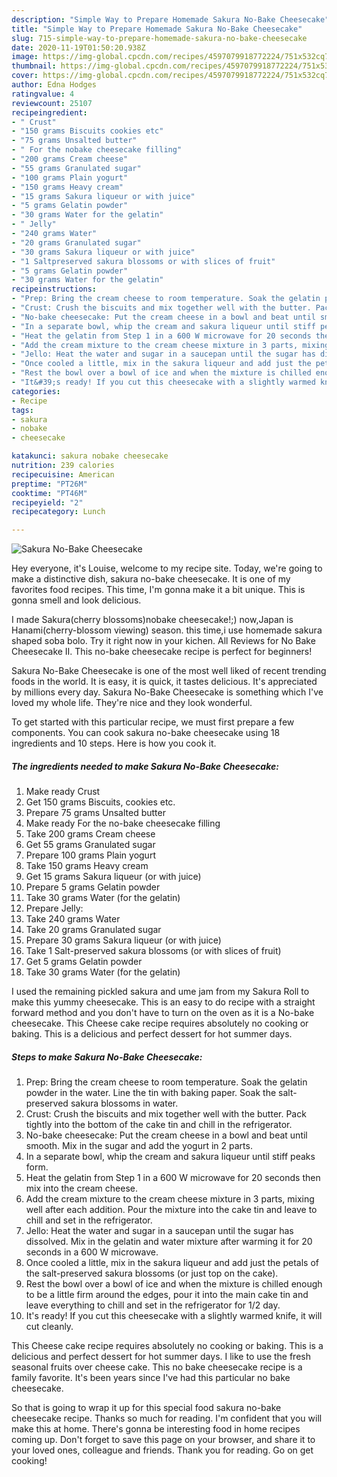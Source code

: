 ```yaml
---
description: "Simple Way to Prepare Homemade Sakura No-Bake Cheesecake"
title: "Simple Way to Prepare Homemade Sakura No-Bake Cheesecake"
slug: 715-simple-way-to-prepare-homemade-sakura-no-bake-cheesecake
date: 2020-11-19T01:50:20.938Z
image: https://img-global.cpcdn.com/recipes/4597079918772224/751x532cq70/sakura-no-bake-cheesecake-recipe-main-photo.jpg
thumbnail: https://img-global.cpcdn.com/recipes/4597079918772224/751x532cq70/sakura-no-bake-cheesecake-recipe-main-photo.jpg
cover: https://img-global.cpcdn.com/recipes/4597079918772224/751x532cq70/sakura-no-bake-cheesecake-recipe-main-photo.jpg
author: Edna Hodges
ratingvalue: 4
reviewcount: 25107
recipeingredient:
- " Crust"
- "150 grams Biscuits cookies etc"
- "75 grams Unsalted butter"
- " For the nobake cheesecake filling"
- "200 grams Cream cheese"
- "55 grams Granulated sugar"
- "100 grams Plain yogurt"
- "150 grams Heavy cream"
- "15 grams Sakura liqueur or with juice"
- "5 grams Gelatin powder"
- "30 grams Water for the gelatin"
- " Jelly"
- "240 grams Water"
- "20 grams Granulated sugar"
- "30 grams Sakura liqueur or with juice"
- "1 Saltpreserved sakura blossoms or with slices of fruit"
- "5 grams Gelatin powder"
- "30 grams Water for the gelatin"
recipeinstructions:
- "Prep: Bring the cream cheese to room temperature. Soak the gelatin powder in the water. Line the tin with baking paper. Soak the salt-preserved sakura blossoms in water."
- "Crust: Crush the biscuits and mix together well with the butter. Pack tightly into the bottom of the cake tin and chill in the refrigerator."
- "No-bake cheesecake: Put the cream cheese in a bowl and beat until smooth. Mix in the sugar and add the yogurt in 2 parts."
- "In a separate bowl, whip the cream and sakura liqueur until stiff peaks form."
- "Heat the gelatin from Step 1 in a 600 W microwave for 20 seconds then mix into the cream cheese."
- "Add the cream mixture to the cream cheese mixture in 3 parts, mixing well after each addition. Pour the mixture into the cake tin and leave to chill and set in the refrigerator."
- "Jello: Heat the water and sugar in a saucepan until the sugar has dissolved. Mix in the gelatin and water mixture after warming it for 20 seconds in a 600 W microwave."
- "Once cooled a little, mix in the sakura liqueur and add just the petals of the salt-preserved sakura blossoms (or just top on the cake)."
- "Rest the bowl over a bowl of ice and when the mixture is chilled enough to be a little firm around the edges, pour it into the main cake tin and leave everything to chill and set in the refrigerator for 1/2 day."
- "It&#39;s ready! If you cut this cheesecake with a slightly warmed knife, it will cut cleanly."
categories:
- Recipe
tags:
- sakura
- nobake
- cheesecake

katakunci: sakura nobake cheesecake 
nutrition: 239 calories
recipecuisine: American
preptime: "PT26M"
cooktime: "PT46M"
recipeyield: "2"
recipecategory: Lunch

---
```



![Sakura No-Bake Cheesecake](https://img-global.cpcdn.com/recipes/4597079918772224/751x532cq70/sakura-no-bake-cheesecake-recipe-main-photo.jpg)

Hey everyone, it's Louise, welcome to my recipe site. Today, we're going to make a distinctive dish, sakura no-bake cheesecake. It is one of my favorites food recipes. This time, I'm gonna make it a bit unique. This is gonna smell and look delicious.

I made Sakura(cherry blossoms)nobake cheesecake!;) now,Japan is Hanami(cherry-blossom viewing) season. this time,i use homemade sakura shaped soba bolo. Try it right now in your kichen. All Reviews for No Bake Cheesecake II. This no-bake cheesecake recipe is perfect for beginners!

Sakura No-Bake Cheesecake is one of the most well liked of recent trending foods in the world. It is easy, it is quick, it tastes delicious. It's appreciated by millions every day. Sakura No-Bake Cheesecake is something which I've loved my whole life. They're nice and they look wonderful.


To get started with this particular recipe, we must first prepare a few components. You can cook sakura no-bake cheesecake using 18 ingredients and 10 steps. Here is how you cook it.

<!--inarticleads1-->

##### The ingredients needed to make Sakura No-Bake Cheesecake:

1. Make ready  Crust
1. Get 150 grams Biscuits, cookies etc.
1. Prepare 75 grams Unsalted butter
1. Make ready  For the no-bake cheesecake filling
1. Take 200 grams Cream cheese
1. Get 55 grams Granulated sugar
1. Prepare 100 grams Plain yogurt
1. Take 150 grams Heavy cream
1. Get 15 grams Sakura liqueur (or with juice)
1. Prepare 5 grams Gelatin powder
1. Take 30 grams Water (for the gelatin)
1. Prepare  Jelly:
1. Take 240 grams Water
1. Take 20 grams Granulated sugar
1. Prepare 30 grams Sakura liqueur (or with juice)
1. Take 1 Salt-preserved sakura blossoms (or with slices of fruit)
1. Get 5 grams Gelatin powder
1. Take 30 grams Water (for the gelatin)


I used the remaining pickled sakura and ume jam from my Sakura Roll to make this yummy cheesecake. This is an easy to do recipe with a straight forward method and you don&#39;t have to turn on the oven as it is a No-bake cheesecake. This Cheese cake recipe requires absolutely no cooking or baking. This is a delicious and perfect dessert for hot summer days. 

<!--inarticleads2-->

##### Steps to make Sakura No-Bake Cheesecake:

1. Prep: Bring the cream cheese to room temperature. Soak the gelatin powder in the water. Line the tin with baking paper. Soak the salt-preserved sakura blossoms in water.
1. Crust: Crush the biscuits and mix together well with the butter. Pack tightly into the bottom of the cake tin and chill in the refrigerator.
1. No-bake cheesecake: Put the cream cheese in a bowl and beat until smooth. Mix in the sugar and add the yogurt in 2 parts.
1. In a separate bowl, whip the cream and sakura liqueur until stiff peaks form.
1. Heat the gelatin from Step 1 in a 600 W microwave for 20 seconds then mix into the cream cheese.
1. Add the cream mixture to the cream cheese mixture in 3 parts, mixing well after each addition. Pour the mixture into the cake tin and leave to chill and set in the refrigerator.
1. Jello: Heat the water and sugar in a saucepan until the sugar has dissolved. Mix in the gelatin and water mixture after warming it for 20 seconds in a 600 W microwave.
1. Once cooled a little, mix in the sakura liqueur and add just the petals of the salt-preserved sakura blossoms (or just top on the cake).
1. Rest the bowl over a bowl of ice and when the mixture is chilled enough to be a little firm around the edges, pour it into the main cake tin and leave everything to chill and set in the refrigerator for 1/2 day.
1. It&#39;s ready! If you cut this cheesecake with a slightly warmed knife, it will cut cleanly.


This Cheese cake recipe requires absolutely no cooking or baking. This is a delicious and perfect dessert for hot summer days. I like to use the fresh seasonal fruits over cheese cake. This no bake cheesecake recipe is a family favorite. It&#39;s been years since I&#39;ve had this particular no bake cheesecake. 

So that is going to wrap it up for this special food sakura no-bake cheesecake recipe. Thanks so much for reading. I'm confident that you will make this at home. There's gonna be interesting food in home recipes coming up. Don't forget to save this page on your browser, and share it to your loved ones, colleague and friends. Thank you for reading. Go on get cooking!
